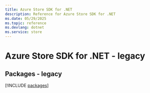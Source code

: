 ```yaml
---
title: Azure Store SDK for .NET
description: Reference for Azure Store SDK for .NET
ms.date: 05/29/2025
ms.topic: reference
ms.devlang: dotnet
ms.service: store
---
```

# Azure Store SDK for .NET - legacy
## Packages - legacy
[!INCLUDE [packages](store-index.md)]